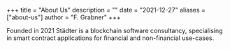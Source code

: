 +++
title = "About Us"
description = ""
date = "2021-12-27"
aliases = ["about-us"]
author = "F. Grabner"
+++

Founded in 2021 Städter is a blockchain software consultancy, specialising in smart contract applications for financial and non-financial use-cases.

